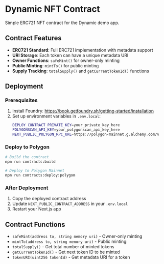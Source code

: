 # Dynamic NFT Contract

Simple ERC721 NFT contract for the Dynamic demo app.

## Contract Features

- **ERC721 Standard**: Full ERC721 implementation with metadata support
- **URI Storage**: Each token can have a unique metadata URI
- **Owner Functions**: `safeMint()` for owner-only minting
- **Public Minting**: `mintTo()` for public minting
- **Supply Tracking**: `totalSupply()` and `getCurrentTokenId()` functions

## Deployment

### Prerequisites

1. Install Foundry: https://book.getfoundry.sh/getting-started/installation
2. Set up environment variables in `.env.local`:
   ```bash
   DEPLOY_CONTRACT_PRIVATE_KEY=your_private_key_here
   POLYGONSCAN_API_KEY=your_polygonscan_api_key_here
   NEXT_PUBLIC_POLYGON_RPC_URL=https://polygon-mainnet.g.alchemy.com/v2/your_key
   ```

### Deploy to Polygon

```bash
# Build the contract
npm run contracts:build

# Deploy to Polygon Mainnet
npm run contracts:deploy:polygon
```

### After Deployment

1. Copy the deployed contract address
2. Update `NEXT_PUBLIC_CONTRACT_ADDRESS` in your `.env.local`
3. Restart your Next.js app

## Contract Functions

- `safeMint(address to, string memory uri)` - Owner-only minting
- `mintTo(address to, string memory uri)` - Public minting
- `totalSupply()` - Get total number of minted tokens
- `getCurrentTokenId()` - Get next token ID to be minted
- `tokenURI(uint256 tokenId)` - Get metadata URI for a token

